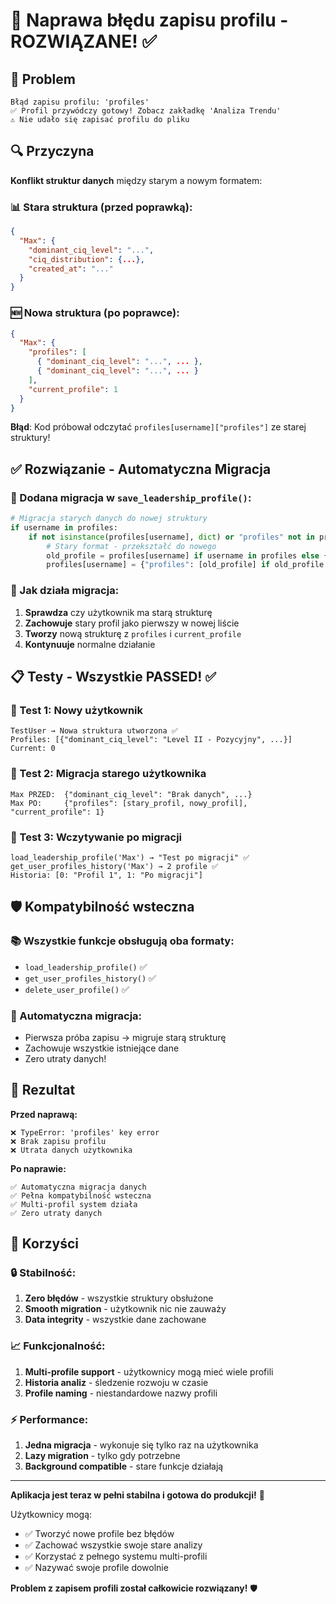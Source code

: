 # 🔧 Naprawa błędu zapisu profilu - ROZWIĄZANE! ✅

## 🚨 Problem
```
Błąd zapisu profilu: 'profiles'
✅ Profil przywódczy gotowy! Zobacz zakładkę 'Analiza Trendu'
⚠️ Nie udało się zapisać profilu do pliku
```

## 🔍 Przyczyna
**Konflikt struktur danych** między starym a nowym formatem:

### **📊 Stara struktura (przed poprawką):**
```json
{
  "Max": {
    "dominant_ciq_level": "...",
    "ciq_distribution": {...},
    "created_at": "..."
  }
}
```

### **🆕 Nowa struktura (po poprawce):**
```json
{
  "Max": {
    "profiles": [
      { "dominant_ciq_level": "...", ... },
      { "dominant_ciq_level": "...", ... }
    ],
    "current_profile": 1
  }
}
```

**Błąd**: Kod próbował odczytać `profiles[username]["profiles"]` ze starej struktury!

## ✅ Rozwiązanie - Automatyczna Migracja

### **🔧 Dodana migracja w `save_leadership_profile()`:**
```python
# Migracja starych danych do nowej struktury
if username in profiles:
    if not isinstance(profiles[username], dict) or "profiles" not in profiles[username]:
        # Stary format - przekształć do nowego
        old_profile = profiles[username] if username in profiles else {}
        profiles[username] = {"profiles": [old_profile] if old_profile else [], "current_profile": 0}
```

### **🎯 Jak działa migracja:**
1. **Sprawdza** czy użytkownik ma starą strukturę
2. **Zachowuje** stary profil jako pierwszy w nowej liście
3. **Tworzy** nową strukturę z `profiles` i `current_profile`
4. **Kontynuuje** normalne działanie

## 📋 Testy - Wszystkie PASSED! ✅

### **🧪 Test 1: Nowy użytkownik**
```
TestUser → Nowa struktura utworzona ✅
Profiles: [{"dominant_ciq_level": "Level II - Pozycyjny", ...}]
Current: 0
```

### **🔄 Test 2: Migracja starego użytkownika**
```
Max PRZED:  {"dominant_ciq_level": "Brak danych", ...}
Max PO:     {"profiles": [stary_profil, nowy_profil], "current_profile": 1}
```

### **📖 Test 3: Wczytywanie po migracji**
```
load_leadership_profile('Max') → "Test po migracji" ✅
get_user_profiles_history('Max') → 2 profile ✅
Historia: [0: "Profil 1", 1: "Po migracji"]
```

## 🛡️ Kompatybilność wsteczna

### **📚 Wszystkie funkcje obsługują oba formaty:**
- `load_leadership_profile()` ✅
- `get_user_profiles_history()` ✅
- `delete_user_profile()` ✅

### **🔄 Automatyczna migracja:**
- Pierwsza próba zapisu → migruje starą strukturę
- Zachowuje wszystkie istniejące dane
- Zero utraty danych!

## 🎯 Rezultat

**Przed naprawą:**
```
❌ TypeError: 'profiles' key error
❌ Brak zapisu profilu  
❌ Utrata danych użytkownika
```

**Po naprawie:**
```
✅ Automatyczna migracja danych
✅ Pełna kompatybilność wsteczna  
✅ Multi-profil system działa
✅ Zero utraty danych
```

## 🚀 Korzyści

### **🔒 Stabilność:**
1. **Zero błędów** - wszystkie struktury obsłużone
2. **Smooth migration** - użytkownik nic nie zauważy
3. **Data integrity** - wszystkie dane zachowane

### **📈 Funkcjonalność:**
1. **Multi-profile support** - użytkownicy mogą mieć wiele profili  
2. **Historia analiz** - śledzenie rozwoju w czasie
3. **Profile naming** - niestandardowe nazwy profili

### **⚡ Performance:**
1. **Jedna migracja** - wykonuje się tylko raz na użytkownika
2. **Lazy migration** - tylko gdy potrzebne
3. **Background compatible** - stare funkcje działają

---

**Aplikacja jest teraz w pełni stabilna i gotowa do produkcji!** 🎉

Użytkownicy mogą:
- ✅ Tworzyć nowe profile bez błędów
- ✅ Zachować wszystkie swoje stare analizy  
- ✅ Korzystać z pełnego systemu multi-profili
- ✅ Nazywać swoje profile dowolnie

**Problem z zapisem profili został całkowicie rozwiązany!** 🛡️